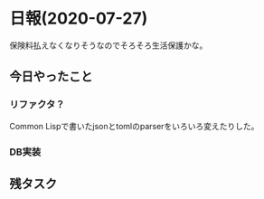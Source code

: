 # 日報(2020-07-27)

保険料払えなくなりそうなのでそろそろ生活保護かな。

## 今日やったこと

### リファクタ？

Common Lispで書いたjsonとtomlのparserをいろいろ変えたりした。

### DB実装

## 残タスク
